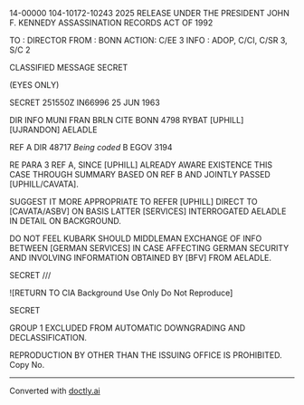 14-00000
104-10172-10243 2025 RELEASE UNDER THE PRESIDENT JOHN F. KENNEDY ASSASSINATION RECORDS ACT OF 1992

TO : DIRECTOR
FROM : BONN
ACTION: C/EE 3
INFO : ADOP, C/CI, C/SR 3, S/C 2

CLASSIFIED MESSAGE
SECRET

(EYES ONLY)

SECRET 251550Z IN66996 25 JUN 1963

DIR INFO MUNI FRAN BRLN CITE BONN 4798
RYBAT [UPHILL] [UJRANDON] AELADLE

REF A DIR 48717 *Being coded*
B EGOV 3194

RE PARA 3 REF A, SINCE [UPHILL] ALREADY AWARE EXISTENCE THIS CASE THROUGH SUMMARY BASED ON REF B AND JOINTLY PASSED [UPHILL/CAVATA].

SUGGEST IT MORE APPROPRIATE TO REFER [UPHILL] DIRECT TO [CAVATA/ASBV] ON BASIS LATTER [SERVICES] INTERROGATED AELADLE IN DETAIL ON BACKGROUND.

DO NOT FEEL KUBARK SHOULD MIDDLEMAN EXCHANGE OF INFO BETWEEN [GERMAN SERVICES] IN CASE AFFECTING GERMAN SECURITY AND INVOLVING INFORMATION OBTAINED BY [BFV] FROM AELADLE.

SECRET ///

![RETURN TO CIA Background Use Only Do Not Reproduce]

SECRET

GROUP 1
EXCLUDED FROM AUTOMATIC DOWNGRADING AND DECLASSIFICATION.

REPRODUCTION BY OTHER THAN THE ISSUING OFFICE IS PROHIBITED. Copy No.


---
Converted with [doctly.ai](https://doctly.ai)